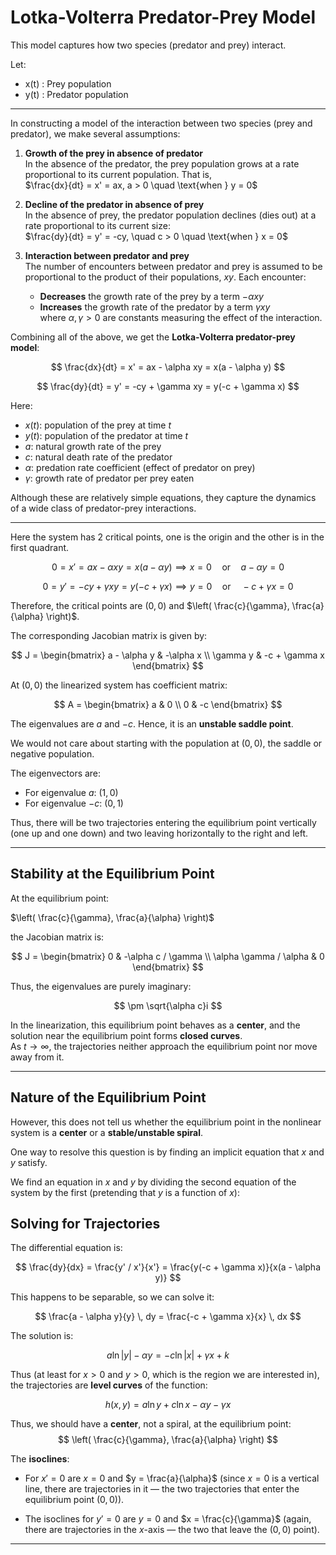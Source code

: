 # Lotka-Volterra Predator-Prey Model

This model captures how two species (predator and prey) interact.

Let:
-  x(t) \: Prey population
-  y(t) \: Predator population

---

In constructing a model of the interaction between two species (prey and predator), we make several assumptions:

1. **Growth of the prey in absence of predator**  
   In the absence of the predator, the prey population grows at a rate proportional to its current population. That is,  
   $\frac{dx}{dt} = x' = ax, a > 0 
   \quad \text{when } y = 0$
   

3. **Decline of the predator in absence of prey**  
   In the absence of prey, the predator population declines (dies out) at a rate proportional to its current size:  
   $\frac{dy}{dt} = y' = -cy, \quad c > 0 \quad \text{when } x = 0$

4. **Interaction between predator and prey**  
   The number of encounters between predator and prey is assumed to be proportional to the product of their populations, $xy$. Each encounter:
   - **Decreases** the growth rate of the prey by a term $-\alpha xy$
   - **Increases** the growth rate of the predator by a term $\gamma xy$  
   where $\alpha, \gamma > 0$ are constants measuring the effect of the interaction.

Combining all of the above, we get the **Lotka-Volterra predator-prey model**:

$$
\frac{dx}{dt} = x' = ax - \alpha xy = x(a - \alpha y)
$$

$$
\frac{dy}{dt} = y' = -cy + \gamma xy = y(-c + \gamma x)
$$

Here:
- $x(t)$: population of the prey at time $t$
- $y(t)$: population of the predator at time $t$
- $a$: natural growth rate of the prey
- $c$: natural death rate of the predator
- $\alpha$: predation rate coefficient (effect of predator on prey)
- $\gamma$: growth rate of predator per prey eaten

Although these are relatively simple equations, they capture the dynamics of a wide class of predator-prey interactions.

---

Here the system has 2 critical points, one is the origin and the other is in the first quadrant.

$$
0 = x' = ax - \alpha xy = x(a - \alpha y) \implies x = 0 \quad \text{or} \quad a - \alpha y = 0
$$

$$
0 = y' = -cy + \gamma xy = y(-c + \gamma x) \implies y = 0 \quad \text{or} \quad -c + \gamma x = 0
$$

Therefore, the critical points are $(0,0)$ and $\left( \frac{c}{\gamma}, \frac{a}{\alpha} \right)$.

The corresponding Jacobian matrix is given by:

$$
J = 
\begin{bmatrix}
a - \alpha y & -\alpha x \\
\gamma y & -c + \gamma x
\end{bmatrix}
$$

At $(0,0)$ the linearized system has coefficient matrix:

$$
A = 
\begin{bmatrix}
a & 0 \\
0 & -c
\end{bmatrix}
$$

The eigenvalues are $a$ and $-c$. Hence, it is an **unstable saddle point**.

We would not care about starting with the population at $(0,0)$, the saddle or negative population. 

The eigenvectors are:

- For eigenvalue $a$: $(1,0)$
- For eigenvalue $-c$: $(0,1)$

Thus, there will be two trajectories entering the equilibrium point vertically (one up and one down) and two leaving horizontally to the right and left.

---
## Stability at the Equilibrium Point

At the equilibrium point:


$\left( \frac{c}{\gamma}, \frac{a}{\alpha} \right)$


the Jacobian matrix is:


$$
J = \begin{bmatrix}
0 & -\alpha c / \gamma \\
\alpha \gamma / \alpha & 0
\end{bmatrix}
$$


Thus, the eigenvalues are purely imaginary:


$$
\pm \sqrt{\alpha c}i
$$

In the linearization, this equilibrium point behaves as a **center**, and the solution near the equilibrium point forms **closed curves**.  
As $t \to \infty$, the trajectories neither approach the equilibrium point nor move away from it.

---

## Nature of the Equilibrium Point

However, this does not tell us whether the equilibrium point in the nonlinear system is a **center** or a **stable/unstable spiral**.

One way to resolve this question is by finding an implicit equation that $x$ and $y$ satisfy.

We find an equation in $x$ and $y$ by dividing the second equation of the system by the first (pretending that $y$ is a function of $x$):


## Solving for Trajectories

The differential equation is:

$$
\frac{dy}{dx} = \frac{y' / x'}{x'} = \frac{y(-c + \gamma x)}{x(a - \alpha y)}
$$

This happens to be separable, so we can solve it:

$$
\frac{a - \alpha y}{y} \, dy = \frac{-c + \gamma x}{x} \, dx
$$

The solution is:

$$
a \ln|y| - \alpha y = -c \ln|x| + \gamma x + k
$$

Thus (at least for $x > 0$ and $y > 0$, which is the region we are interested in), the trajectories are **level curves** of the function:

$$
h(x, y) = a \ln y + c \ln x - \alpha y - \gamma x
$$


Thus, we should have a **center**, not a spiral, at the equilibrium point:
$$
\left( \frac{c}{\gamma}, \frac{a}{\alpha} \right)
$$


The **isoclines**:

- For $x' = 0$ are $x = 0$ and $y = \frac{a}{\alpha}$ (since $x = 0$ is a vertical line, there are trajectories in it — the two trajectories that enter the equilibrium point $(0,0)$).

- The isoclines for $y' = 0$ are $y = 0$ and $x = \frac{c}{\gamma}$ (again, there are trajectories in the $x$-axis — the two that leave the $(0,0)$ point).

---
